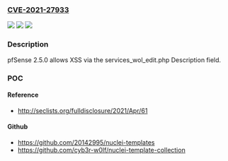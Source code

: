 ### [CVE-2021-27933](https://cve.mitre.org/cgi-bin/cvename.cgi?name=CVE-2021-27933)
![](https://img.shields.io/static/v1?label=Product&message=n%2Fa&color=blue)
![](https://img.shields.io/static/v1?label=Version&message=n%2Fa&color=blue)
![](https://img.shields.io/static/v1?label=Vulnerability&message=n%2Fa&color=brighgreen)

### Description

pfSense 2.5.0 allows XSS via the services_wol_edit.php Description field.

### POC

#### Reference
- http://seclists.org/fulldisclosure/2021/Apr/61

#### Github
- https://github.com/20142995/nuclei-templates
- https://github.com/cyb3r-w0lf/nuclei-template-collection

